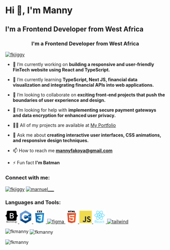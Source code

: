 # Hi 👋, I'm Manny

## I'm a Frontend Developer from West Africa

<h3 align="center" font-size="1.5rem">I'm a Frontend Developer from West Africa</h3>


<p align="left"> <a href="https://twitter.com/fkjiggy" target="blank"><img src="https://img.shields.io/twitter/follow/fkjiggy?logo=twitter&style=for-the-badge" alt="fkjiggy" /></a> </p>

- 🔭 I’m currently working on **building a responsive and user-friendly FinTech website using React and TypeScript.**

- 🌱 I’m currently learning **TypeScript, Next JS, financial data visualization and integrating financial APIs into web applications.**

- 👯 I’m looking to collaborate on **exciting front-end projects that push the boundaries of user experience and design.**

- 🤝 I’m looking for help with **implementing secure payment gateways and data encryption for enhanced user privacy.**

- 👨‍💻 All of my projects are available at [My Portfolio](https://mannyfk.netlify.app)

- 💬 Ask me about **creating interactive user interfaces, CSS animations, and responsive design techniques.**

- 📫 How to reach me **mannyfakoya@gmail.com**

- ⚡ Fun fact **I'm Batman**

<h3 align="left">Connect with me:</h3>
<p align="left">
<a href="https://twitter.com/fkjiggy" target="blank"><img align="center" src="https://raw.githubusercontent.com/rahuldkjain/github-profile-readme-generator/master/src/images/icons/Social/twitter.svg" alt="fkjiggy" height="30" width="40" /></a>
<a href="https://instagram.com/marnuel___" target="blank"><img align="center" src="https://raw.githubusercontent.com/rahuldkjain/github-profile-readme-generator/master/src/images/icons/Social/instagram.svg" alt="marnuel___" height="30" width="40" /></a>
</p>

<h3 align="left">Languages and Tools:</h3>
<p align="left"> <a href="https://getbootstrap.com" target="_blank" rel="noreferrer"> <img src="https://raw.githubusercontent.com/devicons/devicon/master/icons/bootstrap/bootstrap-plain-wordmark.svg" alt="bootstrap" width="40" height="40"/> </a> <a href="https://www.w3schools.com/cpp/" target="_blank" rel="noreferrer"> <img src="https://raw.githubusercontent.com/devicons/devicon/master/icons/cplusplus/cplusplus-original.svg" alt="cplusplus" width="40" height="40"/> </a> <a href="https://www.w3schools.com/css/" target="_blank" rel="noreferrer"> <img src="https://raw.githubusercontent.com/devicons/devicon/master/icons/css3/css3-original-wordmark.svg" alt="css3" width="40" height="40"/> </a> <a href="https://www.figma.com/" target="_blank" rel="noreferrer"> <img src="https://www.vectorlogo.zone/logos/figma/figma-icon.svg" alt="figma" width="40" height="40"/> </a> <a href="https://www.w3.org/html/" target="_blank" rel="noreferrer"> <img src="https://raw.githubusercontent.com/devicons/devicon/master/icons/html5/html5-original-wordmark.svg" alt="html5" width="40" height="40"/> </a> <a href="https://developer.mozilla.org/en-US/docs/Web/JavaScript" target="_blank" rel="noreferrer"> <img src="https://raw.githubusercontent.com/devicons/devicon/master/icons/javascript/javascript-original.svg" alt="javascript" width="40" height="40"/> </a> <a href="https://reactjs.org/" target="_blank" rel="noreferrer"> <img src="https://raw.githubusercontent.com/devicons/devicon/master/icons/react/react-original-wordmark.svg" alt="react" width="40" height="40"/> </a> <a href="https://tailwindcss.com/" target="_blank" rel="noreferrer"> <img src="https://www.vectorlogo.zone/logos/tailwindcss/tailwindcss-icon.svg" alt="tailwind" width="40" height="40"/> </a> </p>

<p><img align="left" src="https://github-readme-stats.vercel.app/api/top-langs?username=fkmanny&show_icons=true&locale=en&layout=compact" alt="fkmanny" /></p>

<p>&nbsp;<img align="center" src="https://github-readme-stats.vercel.app/api?username=fkmanny&show_icons=true&locale=en" alt="fkmanny" /></p>

<p><img align="center" src="https://github-readme-streak-stats.herokuapp.com/?user=fkmanny&" alt="fkmanny" /></p>
